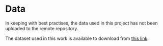 # Data

In keeping with best practises, the data used in this project has not been uploaded to the remote repository.

The dataset used in this work is available to download from [this link](https://drive.google.com/drive/folders/1Tg_3SlKbdv0pDog6k2ys0J79e1-vgRyd?usp=sharing).
